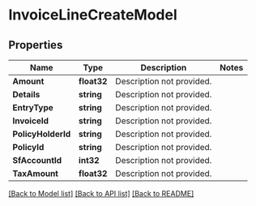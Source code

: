 # InvoiceLineCreateModel

## Properties

Name | Type | Description | Notes
------------ | ------------- | ------------- | -------------
**Amount** | **float32** | Description not provided. | 
**Details** | **string** | Description not provided. | 
**EntryType** | **string** | Description not provided. | 
**InvoiceId** | **string** | Description not provided. | 
**PolicyHolderId** | **string** | Description not provided. | 
**PolicyId** | **string** | Description not provided. | 
**SfAccountId** | **int32** | Description not provided. | 
**TaxAmount** | **float32** | Description not provided. | 

[[Back to Model list]](../README.md#documentation-for-models) [[Back to API list]](../README.md#documentation-for-api-endpoints) [[Back to README]](../README.md)


